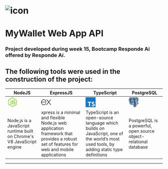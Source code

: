 # ![icon](./public/img/icon.svg)
# MyWallet Web App API
### Project developed during week 15, Bootcamp Responde Aí offered by Responde Aí. 
## The following tools were used in the construction of the project:
|NodeJS|ExpressJS|TypeScript|PostgreSQL|
|-|-|-|-|
|![icon](./public/imgs/node-js.png)|![icon](./public/imgs/express.png)|![icon](./public/imgs/typescript.png)|![icon](./public/imgs/postgresql.png)|
|Node.js is a JavaScript runtime built on Chrome's V8 JavaScript engine|xpress is a minimal and flexible Node.js web application framework that provides a robust set of features for web and mobile applications|TypeScript is an open-source language which builds on JavaScript, one of the world’s most used tools, by adding static type definitions|PostgreSQL is a powerful, open source object-relational database|
___

